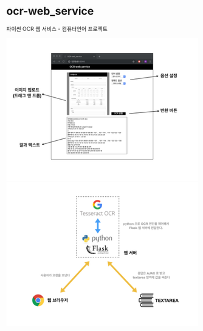 # ocr-web_service
파이썬 OCR 웹 서비스 - 컴퓨터언어 프로젝트

![Alt Text](/img/project-view.jpeg)
![Alt Text](/img/project-structure.jpeg)

